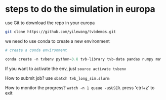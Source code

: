 # steps to do the simulation in europa

use Git to download the repo in your europa

```bash
git clone https://github.com/yilewang/tvbdemos.git
```

we need to use conda to create a new environment

```python
# create a conda environment

conda create -n tvbenv python=3.8 tvb-library tvb-data pandas numpy matplotlib
```

If you want to activate the env, just `source activate tvbenv`

How to submit job? use `sbatch tvb_long_sim.slurm`

How to monitor the progress? `watch -n 1 queue -u$USER`. press 'ctrl+z' to exit
